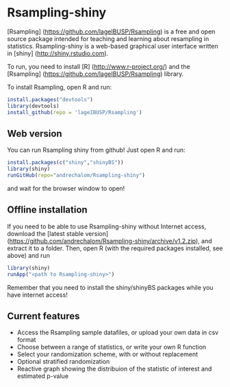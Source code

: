 # Rsampling-shiny

[Rsampling] (https://github.com/lageIBUSP/Rsampling) is a free and open source package intended for 
teaching and learning about resampling in statistics. Rsampling-shiny is a web-based graphical user interface
written in [shiny] (http://shiny.rstudio.com).

To run, you need to install [R] (http://www.r-project.org/) and the [Rsampling] (https://github.com/lageIBUSP/Rsampling) library.

To install Rsampling, open R and run:
```R
install.packages("devtools")
library(devtools)
install_github(repo = 'lageIBUSP/Rsampling')
```

## Web version
You can run Rsampling shiny from github! Just open R and run:
```R
install.packages(c("shiny","shinyBS"))
library(shiny)
runGitHub(repo="andrechalom/Rsampling-shiny")
``` 
and wait for the browser window to open!

## Offline installation
If you need to be able to use Rsampling-shiny without Internet access, download the [latest stable version] 
(https://github.com/andrechalom/Rsampling-shiny/archive/v1.2.zip), 
and extract it to a folder. Then, open R (with the required packages installed, see above) and run
```R
library(shiny)
runApp("<path to Rsampling-shiny>")
```
Remember that you need to install the shiny/shinyBS packages while you have internet access!

## Current features
* Access the Rsampling sample datafiles, or upload your own data in csv format
* Choose between a range of statistics, or write your own R function
* Select your randomization scheme, with or without replacement
* Optional stratified randomization
* Reactive graph showing the distribuion of the statistic of interest and estimated p-value
